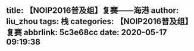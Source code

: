 title: 【NOIP2016普及组】复赛——海港
author: liu_zhou
tags: 栈
categories: 【NOIP2016普及组】复赛
abbrlink: 5c3e68cc
date: 2020-05-17 09:19:38
---
